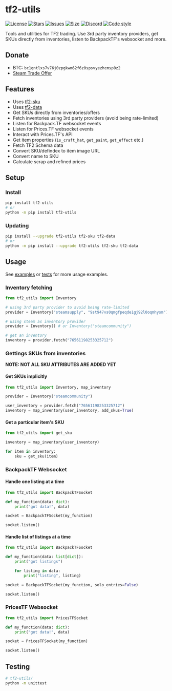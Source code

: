 # tf2-utils
[![License](https://img.shields.io/github/license/offish/tf2-utils.svg)](https://github.com/offish/tf2-utils/blob/master/LICENSE)
[![Stars](https://img.shields.io/github/stars/offish/tf2-utils.svg)](https://github.com/offish/tf2-utils/stargazers)
[![Issues](https://img.shields.io/github/issues/offish/tf2-utils.svg)](https://github.com/offish/tf2-utils/issues)
[![Size](https://img.shields.io/github/repo-size/offish/tf2-utils.svg)](https://github.com/offish/tf2-utils)
[![Discord](https://img.shields.io/discord/467040686982692865?color=7289da&label=Discord&logo=discord)](https://discord.gg/t8nHSvA)
[![Code style](https://img.shields.io/badge/code%20style-black-000000.svg)](https://github.com/psf/black)

Tools and utilities for TF2 trading. Use 3rd party inventory providers, get SKUs directly from inventories, listen to BackpackTF's websocket and more.

## Donate
- BTC: `bc1qntlxs7v76j0zpgkwm62f6z0spsvyezhcmsp0z2`
- [Steam Trade Offer](https://steamcommunity.com/tradeoffer/new/?partner=293059984&token=0-l_idZR)

## Features
* Uses [tf2-sku](https://github.com/offish/tf2-sku)
* Uses [tf2-data](https://github.com/offish/tf2-data)
* Get SKUs directly from inventories/offers
* Fetch inventories using 3rd party providers (avoid being rate-limited)
* Listen for Backpack.TF websocket events
* Listen for Prices.TF websocket events
* Interact with Prices.TF's API
* Get item properties (`is_craft_hat`, `get_paint`, `get_effect` etc.)
* Fetch TF2 Schema data
* Convert SKU/defindex to item image URL
* Convert name to SKU
* Calculate scrap and refined prices

## Setup
### Install
```bash
pip install tf2-utils
# or 
python -m pip install tf2-utils
```

### Updating
```bash
pip install --upgrade tf2-utils tf2-sku tf2-data
# or 
python -m pip install --upgrade tf2-utils tf2-sku tf2-data
```

## Usage
See [examples](/examples/) or [tests](/tests/) for more usage examples.

### Inventory fetching
```python
from tf2_utils import Inventory

# using 3rd party provider to avoid being rate-limited
provider = Inventory("steamsupply", "9st947vs0qmgfpeqde1gj92l0oqmhysm")

# using steam as inventory provider
provider = Inventory() # or Inventory("steamcommunity")

# get an inventory
inventory = provider.fetch("76561198253325712")
```

### Gettings SKUs from inventories
**NOTE: NOT ALL SKU ATTRIBUTES ARE ADDED YET**
#### Get SKUs implicitly
```python
from tf2_utils import Inventory, map_inventory

provider = Inventory("steamcommunity")

user_inventory = provider.fetch("76561198253325712")
inventory = map_inventory(user_inventory, add_skus=True)
```

#### Get a particular item's SKU
```python
from tf2_utils import get_sku

inventory = map_inventory(user_inventory)

for item in inventory:
    sku = get_sku(item)
```

### BackpackTF Websocket
#### Handle one listing at a time
```python
from tf2_utils import BackpackTFSocket

def my_function(data: dict):
    print("got data!", data)

socket = BackpackTFSocket(my_function)

socket.listen()
```

#### Handle list of listings at a time
```python
from tf2_utils import BackpackTFSocket

def my_function(data: list[dict]):
    print("got listings")

    for listing in data:
        print("listing", listing)

socket = BackpackTFSocket(my_function, solo_entries=False)

socket.listen()
```

### PricesTF Websocket
```python
from tf2_utils import PricesTFSocket

def my_function(data: dict):
    print("got data!", data)

socket = PricesTFSocket(my_function)

socket.listen()
```

## Testing
```bash
# tf2-utils/
python -m unittest
```